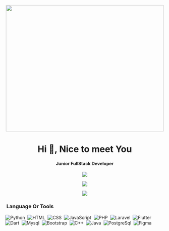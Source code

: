 <p align="center"><img src="https://64.media.tumblr.com/a25278e74d8b986e6983593dd0680782/a43e38eff085544c-14/s540x810/f2fdbf2b25689d25d1b6b0e75e9fee11f72c45d7.gif" width="500" height="400"></p>
<h1 align="center">Hi 👋, Nice to meet You</h1>
<h4 align="center">Junior FullStack Developer</h4>

<p align="center"><img src="https://komarev.com/ghpvc/?username=Kenari-V&color=ff69b4"></p>
<p align="center"><img src="https://github-readme-stats.vercel.app/api/top-langs/?username=Kenari-V&layout=compact&theme=chartreuse-dark"></p>
<p align="center"><img src="https://github-readme-stats.vercel.app/api?username=Kenari-V&show_icons=true&theme=radical"></p>

### &nbsp;Language Or Tools
![Python](https://img.shields.io/badge/Python-3776AB?style=for-the-badge&logo=python&logoColor=white)&nbsp;
![HTML](https://img.shields.io/badge/HTML5-E34F26?style=for-the-badge&logo=html5&logoColor=white)&nbsp;
![CSS](https://img.shields.io/badge/CSS-239120?&style=for-the-badge&logo=css3&logoColor=white)&nbsp;
![JavaScript](https://img.shields.io/badge/JavaScript-F7DF1E?style=for-the-badge&logo=javascript&logoColor=black)&nbsp;
![PHP](https://img.shields.io/badge/PHP-777BB4?style=for-the-badge&logo=php&logoColor=white)&nbsp;
![Laravel](https://img.shields.io/badge/Laravel-FF2D20?style=for-the-badge&logo=laravel&logoColor=white)&nbsp;
![Flutter](https://img.shields.io/badge/Flutter-02569B?style=for-the-badge&logo=flutter&logoColor=white)&nbsp;
![Dart](https://img.shields.io/badge/Dart-0175C2?style=for-the-badge&logo=dart&logoColor=white)&nbsp;
![Mysql](https://img.shields.io/badge/MySQL-00000F?style=for-the-badge&logo=mysql&logoColor=white)&nbsp;
![Bootstrap](https://img.shields.io/badge/Bootstrap-563D7C?style=for-the-badge&logo=bootstrap&logoColor=white)&nbsp;
![C++](https://img.shields.io/badge/C%2B%2B-00599C?style=for-the-badge&logo=c%2B%2B&logoColor=white)&nbsp;
![Java](https://img.shields.io/badge/Java-ED8B00?style=for-the-badge&logo=openjdk&logoColor=white)&nbsp;
![PostgreSql](https://img.shields.io/badge/PostgreSQL-316192?style=for-the-badge&logo=postgresql&logoColor=white)&nbsp;
![Figma](https://img.shields.io/badge/Figma-F24E1E?style=for-the-badge&logo=figma&logoColor=white)&nbsp;

